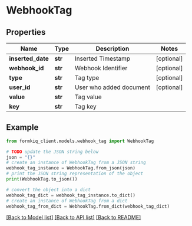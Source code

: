# WebhookTag


## Properties

Name | Type | Description | Notes
------------ | ------------- | ------------- | -------------
**inserted_date** | **str** | Inserted Timestamp | [optional] 
**webhook_id** | **str** | Webhook Identifier | [optional] 
**type** | **str** | Tag type | [optional] 
**user_id** | **str** | User who added document | [optional] 
**value** | **str** | Tag value | 
**key** | **str** | Tag key | 

## Example

```python
from formkiq_client.models.webhook_tag import WebhookTag

# TODO update the JSON string below
json = "{}"
# create an instance of WebhookTag from a JSON string
webhook_tag_instance = WebhookTag.from_json(json)
# print the JSON string representation of the object
print(WebhookTag.to_json())

# convert the object into a dict
webhook_tag_dict = webhook_tag_instance.to_dict()
# create an instance of WebhookTag from a dict
webhook_tag_from_dict = WebhookTag.from_dict(webhook_tag_dict)
```
[[Back to Model list]](../README.md#documentation-for-models) [[Back to API list]](../README.md#documentation-for-api-endpoints) [[Back to README]](../README.md)


